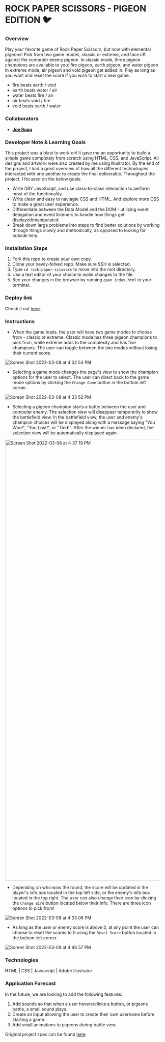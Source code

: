 # ROCK PAPER SCISSORS - PIGEON EDITION 🐦

### Overview
Play your favorite game of Rock Paper Scissors, but now with elemental pigeons! Pick from two game modes, classic or extreme, and face off against the computer enemy pigeon. In classic mode, three pigeon champions are available to you: fire pigeon, earth pigeon, and water pigeon. In extreme mode, air pigeon and void pigeon get added in. Play as long as you want and reset the score if you wish to start a new game.

- fire beats earth / void
- earth beats water / air
- water beats fire / air
- air beats void / fire
- void beats earth / water

### Collaborators
- [**Joe Rupp**](https://github.com/JoeRupp)

### Developer Note & Learning Goals
This project was a blast to work on! It gave me an opportunity to build a simple game completely from scratch using HTML, CSS, and JavaScript. All designs and artwork were also created by me using Illustrator. By the end of the project, I had a great overview of how all the different technologies interacted with one another to create the final deliverable. Throughout the project, I focused on the below goals:

- Write DRY JavaScript, and use class-to-class interaction to perform most of the functionality. 
- Write clean and easy to naviagte CSS and HTML. And explore more CSS to make a great user expereince.
- Differentiate between the Data Model and the DOM - utilizing event delegation and event listeners to handle how things get displayed/manipulated.
- Break down large problems into steps to find better solutions by working through things slowly and methodically, as opposed to looking for outside help.

### Installation Steps
1. Fork this repo to create your own copy.
2. Clone your newly-forked repo. Make sure SSH is selected.
3. Type `cd rock-paper-scissors` to move into the root directory.
4. Use a text editor of your choice to make changes to the file.
5. See your changes in the browser by running `open index.html` in your terminal.

### Deploy link
Check it out [here](https://joerupp.github.io/rock-paper-scissors/).

### Instructions
 - When the game loads, the user will have two game modes to choose from - classic or extreme. Classic mode has three pigeon champions to pick from, while extreme adds to the complexity and has five champions. The user can toggle between the two modes without losing their current score.
 
 ![Screen Shot 2022-03-08 at 4 32 54 PM](https://user-images.githubusercontent.com/96392562/157344230-a6353664-a265-4fc2-b843-dc6c138950d8.png)
 
 - Selecting a game mode changes the page's view to show the champion options for the user to select. The user can direct back to the game mode options by clicking the `Change Game` button in the bottom left corner.
 
 ![Screen Shot 2022-03-08 at 4 33 52 PM](https://user-images.githubusercontent.com/96392562/157344402-8e95c884-23c3-4a32-a0d6-e4a2067e7f1f.png)

 - Selecting a pigeon champion starts a battle between the user and computer enemy. The selection view will disappear temporarily to show the battlefield view. In the battlefield view, the user and enemy's champion choices will be displayed along with a message saying "You Won!", "You Lost!", or "Tied!". After the winner has been declared, the selection view will be automatically displayed again.
 
 <img width="1434" alt="Screen Shot 2022-03-08 at 4 37 19 PM" src="https://user-images.githubusercontent.com/96392562/157344472-9dfd8b34-dff9-4b21-b4f8-0150d5c64bff.png">

 - Depending on who wins the round, the score will be updated in the player's info box located in the top left side, or the enemy's info box located in the top right. The user can also change their icon by clicking the `Change Bird` button located below their info. There are three icon options to pick from!

 ![Screen Shot 2022-03-08 at 4 33 06 PM](https://user-images.githubusercontent.com/96392562/157344484-57aab910-868d-43c4-97b1-026b38e264e1.png)

 - As long as the user or enemy score is above 0, at any point the user can choose to reset the scores to 0 using the `Reset Score` button located in the bottom left corner.

![Screen Shot 2022-03-08 at 4 46 57 PM](https://user-images.githubusercontent.com/96392562/157345021-3213acb4-96bf-42c3-806d-4841e5f3df5a.png)


### Technologies
HTML | CSS | Javascript | Adobe Illustrator

### Application Forecast
In the future, we are looking to add the following features:

1. Add sounds so that when a user hovers/clicks a button, or pigeons battle, a small sound plays.
2. Create an input allowing the user to create their own username before starting a game.
3. Add small animations to pigeons during battle view.

Original project spec can be found [here](https://frontend.turing.edu/projects/module-1/rock-paper-scissors-solo.html)
